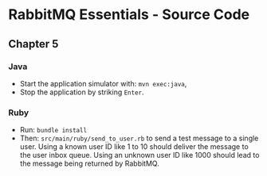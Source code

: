 # RabbitMQ Essentials - Source Code

## Chapter 5

### Java

- Start the application simulator with: `mvn exec:java`,
- Stop the application by striking `Enter`.

### Ruby

- Run: `bundle install`
- Then: `src/main/ruby/send_to_user.rb` to send a test message to a single user.
  Using a known user ID like 1 to 10 should deliver the message to the user inbox queue.
  Using an unknown user ID like 1000 should lead to the message being returned by RabbitMQ.


